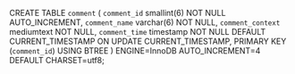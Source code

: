 CREATE TABLE `comment` (
  `comment_id` smallint(6) NOT NULL AUTO_INCREMENT,
  `comment_name` varchar(6) NOT NULL,
  `comment_context` mediumtext NOT NULL,
  `comment_time` timestamp NOT NULL DEFAULT CURRENT_TIMESTAMP ON UPDATE CURRENT_TIMESTAMP,
  PRIMARY KEY (`comment_id`) USING BTREE
) ENGINE=InnoDB AUTO_INCREMENT=4 DEFAULT CHARSET=utf8;